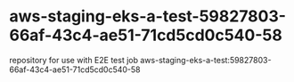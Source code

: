 # aws-staging-eks-a-test-59827803-66af-43c4-ae51-71cd5cd0c540-58
repository for use with E2E test job aws-staging-eks-a-test:59827803-66af-43c4-ae51-71cd5cd0c540-58
